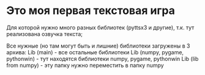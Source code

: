 # Это моя первая текстовая игра

Для которой нужно много разных библиотек (pyttsx3 и другие), т.к. тут реализована озвучка текста;

Все нужные (но там могут быть и лишние) библиотеки загружены в 3 архива:
Lib (main) - все остальные библиотеки
Lib (numpy, pygame, pythonwin) - тут находятся библиотеки numpy, pygame, pythonwin
Lib (lib from numpy) - эту папку нужно переместить в папку numpy
